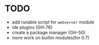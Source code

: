 # TODO

- add runable script for `webserver` module
- ide plugins (GH-76)
- create a package manager (GH-50)
- more work on builtin modules(for 0.7)
